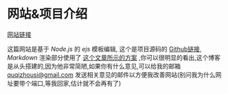 # 网站&项目介绍

[网站链接](http://blog.godcraft.net:3000/)

这篇网站是基于 $Node.js$ 的 $ejs$ 模板编辑, 这个是项目源码的 [Github链接](https://github.com/QuQiZhouSi/MyBlog), $Markdown$ 渲染部分使用了 [这个文章所示的方案](https://diygod.cc/unified-markdown) ,你可以很明显的看出,这个博客是从头搭建的,因为他非常简陋,如果你有什么意见,可以给我的邮箱 quqizhousi@gmail.com 发送相关意见的邮件以方便我改善网站(别问我为什么网址要带个端口,等我回家,估计就不会再有了)

